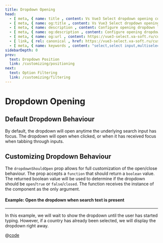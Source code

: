 ```yaml
---
title: Dropdown Opening
head:
  - [ meta, { name: title , content: Vs Vue3 Select dropdown opening configure} ]
  - [ meta, { name: og:title , content: Vs Vue3 Select dropdown opening configure} ]
  - [ meta, { name: description , content: Configure opening dropdown list in the Vs Vue3 Select component} ]
  - [ meta, { name: og:description , content: Configure opening dropdown list in the Vs Vue3 Select component} ]
  - [ meta, { name: og:url , content: https://vue3-select.va-soft.ru/customizing/opening/ } ]
  - [ link, { rel: canonical , href: https://vue3-select.va-soft.ru/customizing/opening/ } ]
  - [ meta, { name: keywords , content: "select,select input,multiselect,vue,vue3,vue3 component,vue3 select,dropdown"} ]
sidebarDepth: 0
prev:
  text: Dropdown Position
  link: /customizing/positioning
next:
  text: Option Filtering
  link: /customizing/filtering
---
```


# Dropdown Opening

## Default Dropdown Behaviour

By default, the dropdown will open anytime the underlying search input has
focus. The dropdown will open when clicked, or when it has received focus when
tabbing through inputs.

## Customizing Dropdown Behaviour

The `dropdownShouldOpen` prop allows for full customization of the open/close
behaviour. The prop accepts a `function` that should return a `boolean` value.
The returned boolean value will be used to determine if the dropdown should be
`open`/`true` or `false`/`closed`. The function receives the instance of the
component as the only argument.

#### Example: Open the dropdown when search text is present

---

In this example, we will wait to show the dropdown until the user has started
typing. However, if a country has already been selected, we will display the
dropdown right away.

<OpenWhenSearchTextPresent />

@[code](../../.vuepress/components/OpenWhenSearchTextPresent.vue)
